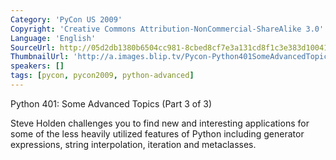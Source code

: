 ```yaml
---
Category: 'PyCon US 2009'
Copyright: 'Creative Commons Attribution-NonCommercial-ShareAlike 3.0'
Language: 'English'
SourceUrl: http://05d2db1380b6504cc981-8cbed8cf7e3a131cd8f1c3e383d10041.r93.cf2.rackcdn.com/pycon-us-2009/157_pycon-2009-python-401-some-advanced-topics-part-3-of-3.flv
ThumbnailUrl: 'http://a.images.blip.tv/Pycon-Python401SomeAdvancedTopicsPart003305-184.jpg'
speakers: []
tags: [pycon, pycon2009, python-advanced]
---
```

Python 401: Some Advanced Topics (Part 3 of 3)

  
Steve Holden challenges you to find new and interesting applications for some
of the less heavily utilized features of Python including generator
expressions, string interpolation, iteration and metaclasses.

